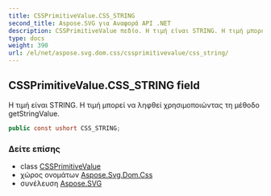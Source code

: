 ```yaml
---
title: CSSPrimitiveValue.CSS_STRING
second_title: Aspose.SVG για Αναφορά API .NET
description: CSSPrimitiveValue πεδίο. Η τιμή είναι STRING. Η τιμή μπορεί να ληφθεί χρησιμοποιώντας τη μέθοδο getStringValue.
type: docs
weight: 390
url: /el/net/aspose.svg.dom.css/cssprimitivevalue/css_string/
---
```

## CSSPrimitiveValue.CSS_STRING field

Η τιμή είναι STRING. Η τιμή μπορεί να ληφθεί χρησιμοποιώντας τη μέθοδο getStringValue.

```csharp
public const ushort CSS_STRING;
```

### Δείτε επίσης

* class [CSSPrimitiveValue](../)
* χώρος ονομάτων [Aspose.Svg.Dom.Css](../../cssprimitivevalue/)
* συνέλευση [Aspose.SVG](../../../)


